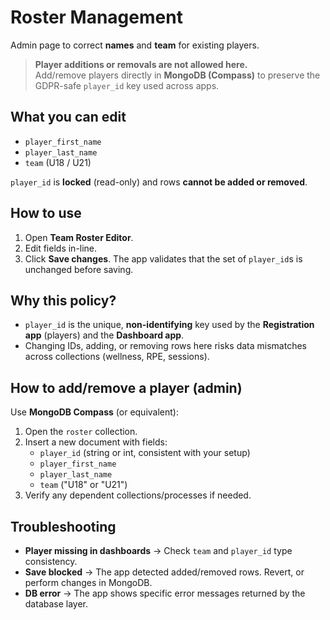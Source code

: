 # Roster Management

Admin page to correct **names** and **team** for existing players.
> **Player additions or removals are not allowed here.**  
> Add/remove players directly in **MongoDB (Compass)** to preserve the GDPR-safe `player_id` key used across apps.

## What you can edit
- `player_first_name`
- `player_last_name`
- `team` (U18 / U21)

`player_id` is **locked** (read-only) and rows **cannot be added or removed**.

## How to use
1. Open **Team Roster Editor**.
2. Edit fields in-line.
3. Click **Save changes**. The app validates that the set of `player_id`s is unchanged before saving.

## Why this policy?
- `player_id` is the unique, **non-identifying** key used by the **Registration app** (players) and the **Dashboard app**.
- Changing IDs, adding, or removing rows here risks data mismatches across collections (wellness, RPE, sessions).

## How to add/remove a player (admin)
Use **MongoDB Compass** (or equivalent):

1. Open the `roster` collection.
2. Insert a new document with fields:
    - `player_id` (string or int, consistent with your setup)
    - `player_first_name`
    - `player_last_name`
    - `team` ("U18" or "U21")
3. Verify any dependent collections/processes if needed.

## Troubleshooting
- **Player missing in dashboards** → Check `team` and `player_id` type consistency.
- **Save blocked** → The app detected added/removed rows. Revert, or perform changes in MongoDB.
- **DB error** → The app shows specific error messages returned by the database layer.
